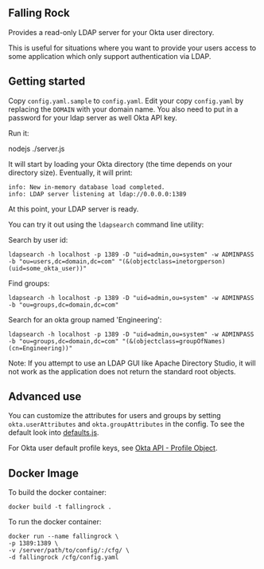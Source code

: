 Falling Rock
-----------

Provides a read-only LDAP server for your Okta user directory.

This is useful for situations where you want to provide your users access to
some application which only support authentication via LDAP.

Getting started
---------------

Copy `config.yaml.sample` to `config.yaml`. Edit your copy `config.yaml` by
replacing the `DOMAIN` with your domain name. You also need to put in a
password for your ldap server as well Okta API key.

Run it:

  nodejs ./server.js

It will start by loading your Okta directory (the time depends on your
directory size). Eventually, it will print:

```
info: New in-memory database load completed.
info: LDAP server listening at ldap://0.0.0.0:1389
```

At this point, your LDAP server is ready.

You can try it out using the `ldapsearch` command line utility:

Search by user id:

    ldapsearch -h localhost -p 1389 -D "uid=admin,ou=system" -w ADMINPASS -b "ou=users,dc=domain,dc=com" "(&(objectclass=inetorgperson)(uid=some_okta_user))"

Find groups:

    ldapsearch -h localhost -p 1389 -D "uid=admin,ou=system" -w ADMINPASS -b "ou=groups,dc=domain,dc=com"

Search for an okta group named 'Engineering':

    ldapsearch -h localhost -p 1389 -D "uid=admin,ou=system" -w ADMINPASS -b "ou=groups,dc=domain,dc=com" "(&(objectclass=groupOfNames)(cn=Engineering))"

Note: If you attempt to use an LDAP GUI like Apache Directory Studio, it will not work as the application does not return the standard root objects.

Advanced use
------------

You can customize the attributes for users and groups by setting
`okta.userAttributes` and `okta.groupAttributes` in the config. To see the
default look into [defaults.js](https://github.com/trueaccord/FallingRock/blob/master/defaults.js).

For Okta user default profile keys, see [Okta API - Profile Object](http://developer.okta.com/docs/api/resources/users#profile-object).

Docker Image
------------
To build the docker container:

```
docker build -t fallingrock .
```

To run the docker container:

```
docker run --name fallingrock \
-p 1389:1389 \
-v /server/path/to/config/:/cfg/ \
-d fallingrock /cfg/config.yaml
```
